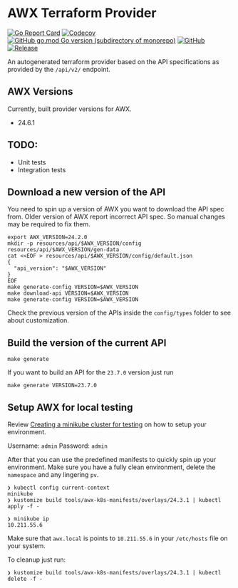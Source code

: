 AWX Terraform Provider
======================
[![Go Report Card](https://goreportcard.com/badge/github.com/ilijamt/terraform-provider-awx)](https://goreportcard.com/report/github.com/ilijamt/terraform-provider-awx)
[![Codecov](https://img.shields.io/codecov/c/gh/ilijamt/terraform-provider-awx)](https://app.codecov.io/gh/ilijamt/terraform-provider-awx)
[![GitHub go.mod Go version (subdirectory of monorepo)](https://img.shields.io/github/go-mod/go-version/ilijamt/terraform-provider-awx)](go.mod)
[![GitHub](https://img.shields.io/github/license/ilijamt/terraform-provider-awx)](LICENSE)
[![Release](https://img.shields.io/github/release/ilijamt/terraform-provider-awx.svg)](https://github.com/ilijamt/terraform-provider-awx/releases/latest)

An autogenerated terraform provider based on the API specifications as provided by the `/api/v2/` endpoint.

AWX Versions
------------

Currently, built provider versions for AWX.

* 24.6.1

TODO:
-----

* Unit tests
* Integration tests

Download a new version of the API
---------------------------------

You need to spin up a version of AWX you want to download the API spec from.
Older version of AWX report incorrect API spec. So manual changes may be required to fix them.

```shell
export AWX_VERSION=24.2.0
mkdir -p resources/api/$AWX_VERSION/config resources/api/$AWX_VERSION/gen-data
cat <<EOF > resources/api/$AWX_VERSION/config/default.json
{
  "api_version": "$AWX_VERSION"
}
EOF
make generate-config VERSION=$AWX_VERSION
make download-api VERSION=$AWX_VERSION
make generate-config VERSION=$AWX_VERSION
```

Check the previous version of the APIs inside the `config/types` folder to see about customization.

Build the version of the current API
-------------------------------------

```shell
make generate
```

If you want to build an API for the `23.7.0` version just run

```shell
make generate VERSION=23.7.0
```

Setup AWX for local testing
---------------------------

Review [Creating a minikube cluster for testing](https://github.com/ansible/awx-operator/blob/devel/docs/installation/creating-a-minikube-cluster-for-testing.md) on how to setup your environment. 

Username: `admin`
Password: `admin`

After that you can use the predefined manifests to quickly spin up your environment.
Make sure you have a fully clean environment, delete the `namespace` and any lingering `pv`.

```shell
❯ kubectl config current-context
minikube
❯ kustomize build tools/awx-k8s-manifests/overlays/24.3.1 | kubectl apply -f -
```

```shell
❯ minikube ip
10.211.55.6
```

Make sure that `awx.local` is points to `10.211.55.6` in your `/etc/hosts` file on your system.

To cleanup just run:

```shell
❯ kustomize build tools/awx-k8s-manifests/overlays/24.3.1 | kubectl delete -f -
```
